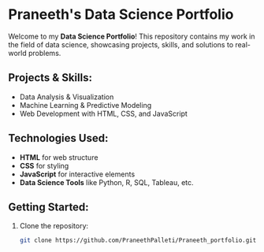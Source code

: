 # Praneeth's Data Science Portfolio

Welcome to my **Data Science Portfolio**! This repository contains my work in the field of data science, showcasing projects, skills, and solutions to real-world problems.

## Projects & Skills:
- Data Analysis & Visualization  
- Machine Learning & Predictive Modeling  
- Web Development with HTML, CSS, and JavaScript  

## Technologies Used:
- **HTML** for web structure  
- **CSS** for styling  
- **JavaScript** for interactive elements  
- **Data Science Tools** like Python, R, SQL, Tableau, etc.  

## Getting Started:
1. Clone the repository:  
   ```bash
   git clone https://github.com/PraneethPalleti/Praneeth_portfolio.git

